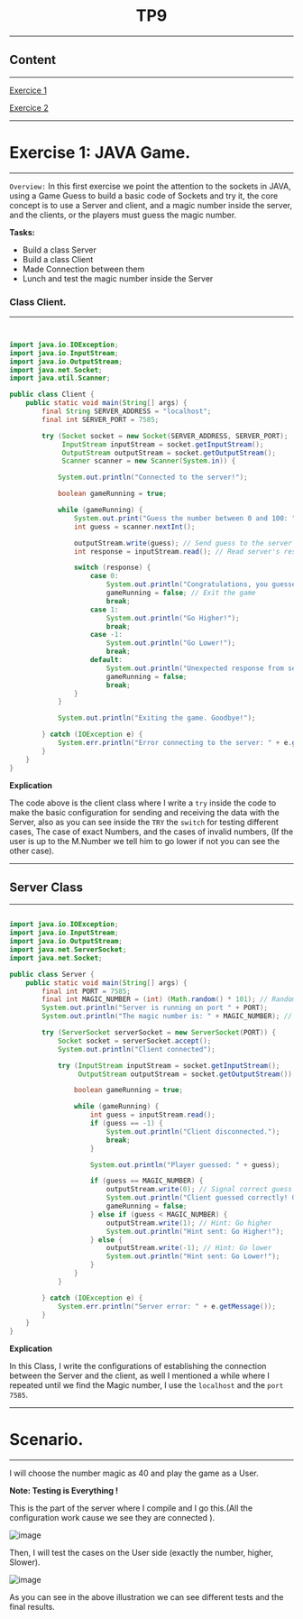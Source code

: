 <h1 align="center">TP9</h1>

---

## Content
---

[Exercice 1](#exercice1)

[Exercice 2](#exercice2)


---

# Exercise 1: JAVA Game.
---

`Overview:` In this first exercise we point the attention to the sockets in JAVA, using a Game Guess to build a basic
code of Sockets and try it, the core concept is to use a Server and client, and a magic number inside the server, and the clients,
or the players must guess the magic number.

**Tasks:**
- Build a class Server
- Build a class Client
- Made Connection between them
- Lunch and test the magic number inside the Server

### Class Client.
---

```java


import java.io.IOException;
import java.io.InputStream;
import java.io.OutputStream;
import java.net.Socket;
import java.util.Scanner;

public class Client {
    public static void main(String[] args) {
        final String SERVER_ADDRESS = "localhost";
        final int SERVER_PORT = 7585;

        try (Socket socket = new Socket(SERVER_ADDRESS, SERVER_PORT);
             InputStream inputStream = socket.getInputStream();
             OutputStream outputStream = socket.getOutputStream();
             Scanner scanner = new Scanner(System.in)) {

            System.out.println("Connected to the server!");

            boolean gameRunning = true;

            while (gameRunning) {
                System.out.print("Guess the number between 0 and 100: ");
                int guess = scanner.nextInt();

                outputStream.write(guess); // Send guess to the server
                int response = inputStream.read(); // Read server's response

                switch (response) {
                    case 0:
                        System.out.println("Congratulations, you guessed the number!");
                        gameRunning = false; // Exit the game
                        break;
                    case 1:
                        System.out.println("Go Higher!");
                        break;
                    case -1:
                        System.out.println("Go Lower!");
                        break;
                    default:
                        System.out.println("Unexpected response from server. Exiting.");
                        gameRunning = false;
                        break;
                }
            }

            System.out.println("Exiting the game. Goodbye!");

        } catch (IOException e) {
            System.err.println("Error connecting to the server: " + e.getMessage());
        }
    }
}


```

**Explication**

The code above is the client class where I write a `try` inside the code to make the basic configuration for sending and receiving the data with the Server,
also as you can see inside the `TRY` the `switch` for testing different cases, The case of exact Numbers, and the cases of invalid numbers, 
(If the user is up to the M.Number we tell him to go lower if not you can see the other case).


---

## Server Class
---

```java

import java.io.IOException;
import java.io.InputStream;
import java.io.OutputStream;
import java.net.ServerSocket;
import java.net.Socket;

public class Server {
    public static void main(String[] args) {
        final int PORT = 7585;
        final int MAGIC_NUMBER = (int) (Math.random() * 101); // Random number [0-100]
        System.out.println("Server is running on port " + PORT);
        System.out.println("The magic number is: " + MAGIC_NUMBER); // For debugging or testing

        try (ServerSocket serverSocket = new ServerSocket(PORT)) {
            Socket socket = serverSocket.accept();
            System.out.println("Client connected");

            try (InputStream inputStream = socket.getInputStream();
                 OutputStream outputStream = socket.getOutputStream()) {

                boolean gameRunning = true;

                while (gameRunning) {
                    int guess = inputStream.read();
                    if (guess == -1) {
                        System.out.println("Client disconnected.");
                        break;
                    }

                    System.out.println("Player guessed: " + guess);

                    if (guess == MAGIC_NUMBER) {
                        outputStream.write(0); // Signal correct guess
                        System.out.println("Client guessed correctly! Game over.");
                        gameRunning = false;
                    } else if (guess < MAGIC_NUMBER) {
                        outputStream.write(1); // Hint: Go higher
                        System.out.println("Hint sent: Go Higher!");
                    } else {
                        outputStream.write(-1); // Hint: Go lower
                        System.out.println("Hint sent: Go Lower!");
                    }
                }
            }

        } catch (IOException e) {
            System.err.println("Server error: " + e.getMessage());
        }
    }
}


```

**Explication**

In this Class, I write the configurations of establishing the connection between the Server and the client, 
as well I mentioned a while where I repeated until we find the Magic number,
I use the `localhost` and the `port 7585`.

---

# Scenario.
---
I will choose the number magic as 40 and play the game as a User. 

**Note: Testing is Everything !**

This is the part of the server where I compile and I go this.(All the configuration work cause we see they are connected ).

![image](https://github.com/user-attachments/assets/f98ad654-1f5a-4319-b345-2839e70b98fe)

Then, I will test the cases on the User side (exactly the number, higher, Slower).


![image](https://github.com/user-attachments/assets/5bf2e673-faf3-446e-9eee-1d7326224367)


As you can see in the above illustration we can see different tests and the final results.



